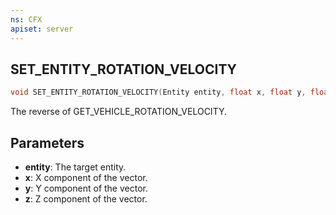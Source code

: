```yaml
---
ns: CFX
apiset: server
---
```

## SET_ENTITY_ROTATION_VELOCITY

```c
void SET_ENTITY_ROTATION_VELOCITY(Entity entity, float x, float y, float z);
```

The reverse of GET_VEHICLE_ROTATION_VELOCITY.

## Parameters
* **entity**: The target entity.
* **x**: X component of the vector.
* **y**: Y component of the vector.
* **z**: Z component of the vector.

